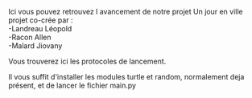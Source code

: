 Ici vous pouvez retrouvez l avancement de notre projet Un jour en ville<br>
projet co-crée par :<br>-Landreau Léopold<br>-Racon Allen<br>-Malard Jiovany

Vous trouverez ici les protocoles de lancement.

Il vous suffit d'installer les modules turtle et random, normalement deja présent, et de lancer le fichier main.py